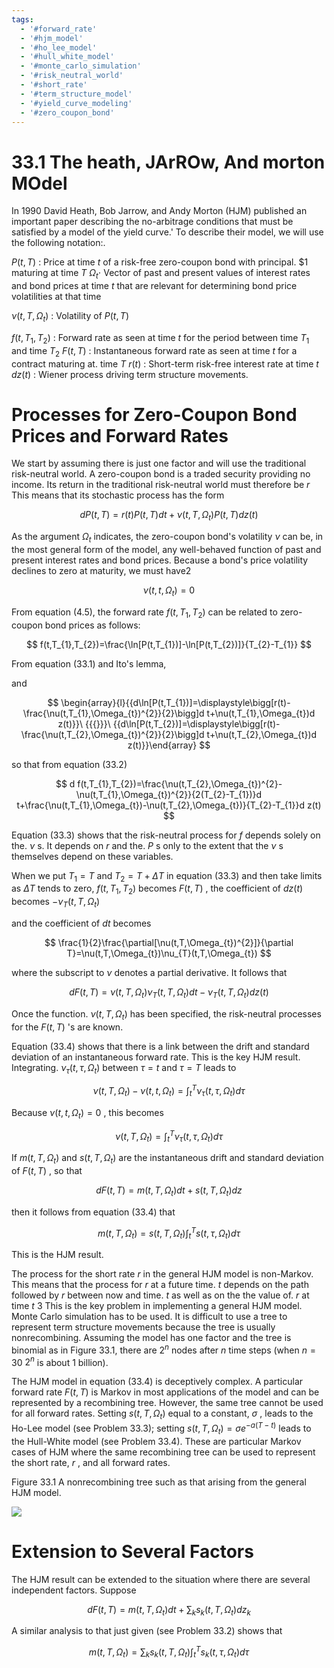 ```yaml
---
tags:
  - '#forward_rate'
  - '#hjm_model'
  - '#ho_lee_model'
  - '#hull_white_model'
  - '#monte_carlo_simulation'
  - '#risk_neutral_world'
  - '#short_rate'
  - '#term_structure_model'
  - '#yield_curve_modeling'
  - '#zero_coupon_bond'
---
```

# 33.1 The heath, JArROw, And morton MOdel  

In 1990 David Heath, Bob Jarrow, and Andy Morton (HJM) published an important paper describing the no-arbitrage conditions that must be satisfied by a model of the yield curve.' To describe their model, we will use the following notation:.  

$\textstyle P(t,T)$ : Price at time $t$ of a risk-free zero-coupon bond with principal. $\$1$ maturing at time $T$ $\Omega_{t}\cdot$ Vector of past and present values of interest rates and bond prices at time $t$ that are relevant for determining bond price volatilities at that time  

$\nu(t,T,\Omega_{t})$ : Volatility of $\textstyle P(t,T)$  

$f(t,T_{1},T_{2})$ : Forward rate as seen at time $t$ for the period between time $T_{1}$ and time $T_{2}$ $F(t,T)$ : Instantaneous forward rate as seen at time $t$ for a contract maturing at. time $T$ $r(t)$ : Short-term risk-free interest rate at time $t$ $d z(t)$ : Wiener process driving term structure movements.  

# Processes for Zero-Coupon Bond Prices and Forward Rates  

We start by assuming there is just one factor and will use the traditional risk-neutral world. A zero-coupon bond is a traded security providing no income. Its return in the traditional risk-neutral world must therefore be $r$ This means that its stochastic process has the form  

$$
d P(t,T)=r(t)P(t,T)d t+\nu(t,T,\Omega_{t})P(t,T)d z(t)
$$  

As the argument $\Omega_{t}$ indicates, the zero-coupon bond's volatility $\nu$ can be, in the most general form of the model, any well-behaved function of past and present interest rates and bond prices. Because a bond's price volatility declines to zero at maturity, we must have2  

$$
\nu(t,t,\Omega_{t})=0
$$  

From equation (4.5), the forward rate $f(t,T_{1},T_{2})$ can be related to zero-coupon bond prices as follows:  

$$
f(t,T_{1},T_{2})=\frac{\ln[P(t,T_{1})]-\ln[P(t,T_{2})]}{T_{2}-T_{1}}
$$  

From equation (33.1) and Ito's lemma,  

and  

$$
\begin{array}{l}{{d\ln[P(t,T_{1})]=\displaystyle\bigg[r(t)-\frac{\nu(t,T_{1},\Omega_{t})^{2}}{2}\bigg]d t+\nu(t,T_{1},\Omega_{t})d z(t)}}\ {{{}}}\ {{d\ln[P(t,T_{2})]=\displaystyle\bigg[r(t)-\frac{\nu(t,T_{2},\Omega_{t})^{2}}{2}\bigg]d t+\nu(t,T_{2},\Omega_{t})d z(t)}}\end{array}
$$  

so that from equation (33.2)  

$$
d f(t,T_{1},T_{2})=\frac{\nu(t,T_{2},\Omega_{t})^{2}-\nu(t,T_{1},\Omega_{t})^{2}}{2(T_{2}-T_{1})}d t+\frac{\nu(t,T_{1},\Omega_{t})-\nu(t,T_{2},\Omega_{t})}{T_{2}-T_{1}}d z(t)
$$  

Equation (33.3) shows that the risk-neutral process for $f$ depends solely on the. $\nu$ s. It depends on $r$ and the. $P$ s only to the extent that the $\nu$ s themselves depend on these variables.  

When we put $T_{1}=T$ and $T_{2}=T+\Delta T$ in equation (33.3) and then take limits as $\Delta T$ tends to zero, $f(t,T_{1},T_{2})$ becomes $F(t,T)$ , the coefficient of $d z(t)$ becomes $-\nu_{T}(t,T,\Omega_{t})$  

and the coefficient of $d t$ becomes  

$$
\frac{1}{2}\frac{\partial[\nu(t,T,\Omega_{t})^{2}]}{\partial T}=\nu(t,T,\Omega_{t})\nu_{T}(t,T,\Omega_{t})
$$  

where the subscript to $\nu$ denotes a partial derivative. It follows that  

$$
d F(t,T)=\nu(t,T,\Omega_{t})\nu_{T}(t,T,\Omega_{t})d t-\nu_{T}(t,T,\Omega_{t})d z(t)
$$  

Once the function. $\nu(t,T,\Omega_{t})$ has been specified, the risk-neutral processes for the $F(t,T)$ 's are known.  

Equation (33.4) shows that there is a link between the drift and standard deviation of an instantaneous forward rate. This is the key HJM result. Integrating. $\nu_{\tau}(t,\tau,\Omega_{t})$ between $\tau=t$ and $\tau=T$ leads to  

$$
\nu(t,T,\Omega_{t})-\nu(t,t,\Omega_{t})=\int_{t}^{T}\nu_{\tau}(t,\tau,\Omega_{t})d\tau
$$  

Because $\nu(t,t,\Omega_{t})=0$ , this becomes  

$$
\nu(t,T,\Omega_{t})=\int_{t}^{T}\nu_{\tau}(t,\tau,\Omega_{t})d\tau
$$  

If $m(t,T,\Omega_{t})$ and $s(t,T,\Omega_{t})$ are the instantaneous drift and standard deviation of $F(t,T)$ , so that  

$$
d F(t,T)=m(t,T,\Omega_{t})d t+s(t,T,\Omega_{t})d z
$$  

then it follows from equation (33.4) that  

$$
m(t,T,\Omega_{t})=s(t,T,\Omega_{t})\int_{t}^{T}s(t,\tau,\Omega_{t})d\tau
$$  

This is the HJM result.  

The process for the short rate $r$ in the general HJM model is non-Markov. This means that the process for $r$ at a future time. $t$ depends on the path followed by $r$ between now and time. $t$ as well as on the the value of. $r$ at time $t$ 3 This is the key problem in implementing a general HJM model. Monte Carlo simulation has to be used. It is difficult to use a tree to represent term structure movements because the tree is usually nonrecombining. Assuming the model has one factor and the tree is binomial as in Figure 33.1, there are $2^{n}$ nodes after $n$ time steps (when $n=30$ $2^{n}$ is about 1 billion).  

The HJM model in equation (33.4) is deceptively complex. A particular forward rate $F(t,T)$ is Markov in most applications of the model and can be represented by a recombining tree. However, the same tree cannot be used for all forward rates. Setting $s(t,T,\Omega_{t})$ equal to a constant, $\sigma$ , leads to the Ho-Lee model (see Problem 33.3); setting $s(t,T,\Omega_{t})=\sigma e^{-a(T-t)}$ leads to the Hull-White model (see Problem 33.4). These are particular Markov cases of HJM where the same recombining tree can be used to represent the short rate, $r$ , and all forward rates.  

Figure 33.1 A nonrecombining tree such as that arising from the general HJM model.  

![](ddf7ee0e4be493bb1afeb329ac89c627a8c83c39b8ab349827d2a8baf2888ab3.jpg)  

# Extension to Several Factors  

The HJM result can be extended to the situation where there are several independent factors. Suppose  

$$
d F(t,T)=m(t,T,\Omega_{t})d t+\sum_{k}s_{k}(t,T,\Omega_{t})d z_{k}
$$  

A similar analysis to that just given (see Problem 33.2) shows that  

$$
m(t,T,\Omega_{t})=\sum_{k}s_{k}(t,T,\Omega_{t})\int_{t}^{T}s_{k}(t,\tau,\Omega_{t})d\tau
$$  
